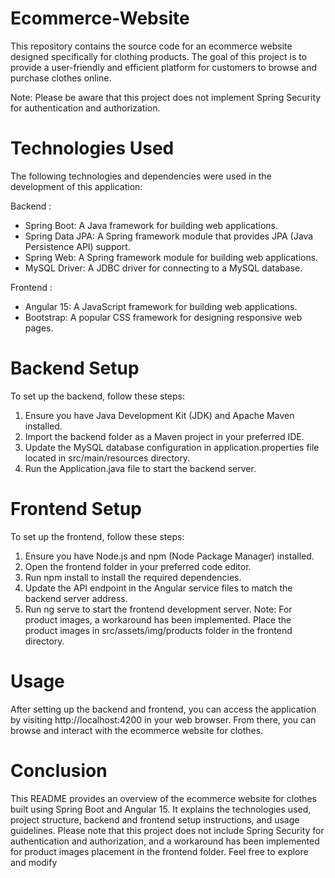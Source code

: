 # Ecommerce-Website
This repository contains the source code for an ecommerce website designed specifically for clothing products. The goal of this project is to provide a user-friendly and efficient platform for customers to browse and purchase clothes online.

Note: Please be aware that this project does not implement Spring Security for authentication and authorization.

# Technologies Used
The following technologies and dependencies were used in the development of this application:

Backend :
* Spring Boot: A Java framework for building web applications.
* Spring Data JPA: A Spring framework module that provides JPA (Java Persistence API) support.
* Spring Web: A Spring framework module for building web applications.
* MySQL Driver: A JDBC driver for connecting to a MySQL database.

Frontend :
* Angular 15: A JavaScript framework for building web applications.
* Bootstrap: A popular CSS framework for designing responsive web pages.

# Backend Setup
To set up the backend, follow these steps:

1. Ensure you have Java Development Kit (JDK) and Apache Maven installed.
2. Import the backend folder as a Maven project in your preferred IDE.
3. Update the MySQL database configuration in application.properties file located in src/main/resources directory.
4. Run the Application.java file to start the backend server.

# Frontend Setup
To set up the frontend, follow these steps:

1. Ensure you have Node.js and npm (Node Package Manager) installed.
2. Open the frontend folder in your preferred code editor.
3. Run npm install to install the required dependencies.
4. Update the API endpoint in the Angular service files to match the backend server address.
5. Run ng serve to start the frontend development server.
Note: For product images, a workaround has been implemented. Place the product images in src/assets/img/products folder in the frontend directory.

# Usage
After setting up the backend and frontend, you can access the application by visiting http://localhost:4200 in your web browser. From there, you can browse and interact with the ecommerce website for clothes.

# Conclusion
This README provides an overview of the ecommerce website for clothes built using Spring Boot and Angular 15. It explains the technologies used, project structure, backend and frontend setup instructions, and usage guidelines. Please note that this project does not include Spring Security for authentication and authorization, and a workaround has been implemented for product images placement in the frontend folder. Feel free to explore and modify
